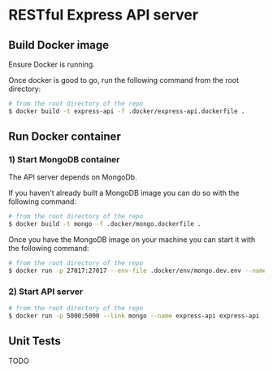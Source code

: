 # RESTful Express API server

## Build Docker image

Ensure Docker is running.

Once docker is good to go, run the following command from the root directory:

```sh
# from the root directory of the repo
$ docker build -t express-api -f .docker/express-api.dockerfile .
```

## Run Docker container

### 1) Start MongoDB container

The API server depends on MongoDb. 

If you haven't already built a MongoDB image you can do so with the following command:

```sh
# from the root directory of the repo
$ docker build -t mongo -f .docker/mongo.dockerfile .
```

Once you have the MongoDB image on your machine you can start it with the following command:

```sh
# from the root directory of the repo
$ docker run -p 27017:27017 --env-file .docker/env/mongo.dev.env --name mongo mongo
```

### 2) Start API server

```sh
# from the root directory of the repo
$ docker run -p 5000:5000 --link mongo --name express-api express-api
```

## Unit Tests

TODO
